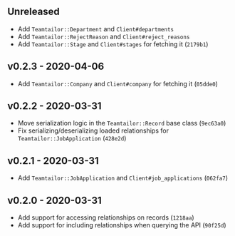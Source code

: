 ## Unreleased

- Add `Teamtailor::Department` and `Client#departments`
- Add `Teamtailor::RejectReason` and `Client#reject_reasons`
- Add `Teamtailor::Stage` and `Client#stages` for fetching it (`2179b1`)

## v0.2.3 - 2020-04-06

- Add `Teamtailor::Company` and `Client#company` for fetching it (`05dde0`)

## v0.2.2 - 2020-03-31

- Move serialization logic in the `Teamtailor::Record` base class (`9ec63a0`)
- Fix serializing/deserializing loaded relationships for
  `Teamtailor::JobApplication` (`428e2d`) 

## v0.2.1 - 2020-03-31

- Add `Teamtailor::JobApplication` and `Client#job_applications` (`062fa7`)

## v0.2.0 - 2020-03-31

- Add support for accessing relationships on records (`1218aa`)
- Add support for including relationships when querying the API (`90f25d`)
